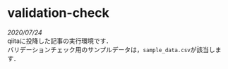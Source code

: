 # validation-check
*2020/07/24*  
qiitaに投降した記事の実行環境です．  
バリデーションチェック用のサンプルデータは，`sample_data.csv`が該当します．
